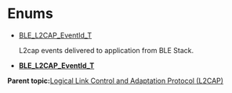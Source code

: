 # Enums

-   [BLE\_L2CAP\_EventId\_T](GUID-08754DED-539F-4A79-819A-92C50CC7F476.md)

    L2cap events delivered to application from BLE Stack.


-   **[BLE\_L2CAP\_EventId\_T](GUID-08754DED-539F-4A79-819A-92C50CC7F476.md)**  


**Parent topic:**[Logical Link Control and Adaptation Protocol \(L2CAP\)](GUID-AC63CD9D-49A9-43C4-9C19-26FB8461730B.md)

